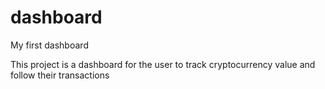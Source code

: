 # dashboard
My first dashboard

This project is a dashboard for the user to track cryptocurrency value and follow their transactions
